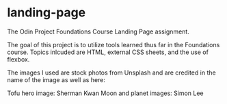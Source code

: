 # landing-page
The Odin Project Foundations Course Landing Page assignment.

The goal of this project is to utilize tools learned thus far in the Foundations course. Topics inlcuded are HTML, external CSS sheets, and the use of flexbox. 

The images I used are stock photos from Unsplash and are credited in the name of the image as well as here: 

Tofu hero image: Sherman Kwan
Moon and planet images: Simon Lee
